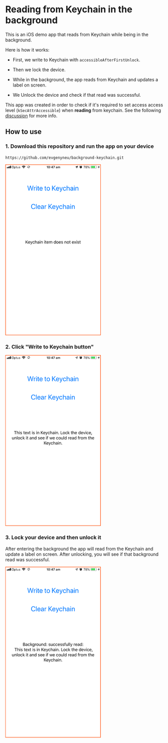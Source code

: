 # Reading from Keychain in the background

This is an iOS demo app that reads from Keychain while being in the background.

Here is how it works:

- First, we write to Keychain with `accessibleAfterFirstUnlock`.

- Then we lock the device.

- While in the background, the app reads from Keychain and updates a label on screen.

- We Unlock the device and check if that read was successful.

This app was created in order to check if it's required to set access access level (`kSecAttrAccessible`) when **reading** from keychain. See the following [discussion](https://github.com/evgenyneu/keychain-swift/pull/123) for more info.

## How to use

### 1. Download this repository and run the app on your device

```
https://github.com/evgenyneu/background-keychain.git
```

<img src='Images/keychain_demo_1_v2.png'
  alt="Keychain Background Read Demo 1" width='300'>


### 2. Click "Write to Keychain button"

<img src='Images/keychain_demo_2_v2.png'
  alt="Keychain Background Read Demo 1" width='300'>

### 3. Lock your device and then unlock it

After entering the background the app will read from the Keychain and update a label on screen. After unlocking, you will see if that background read was successful.

<img src='Images/keychain_demo_3_v2.png'
  alt="Keychain Background Read Demo 1" width='300'>
